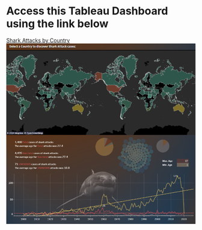 # Access this Tableau Dashboard using the link below 

[Shark Attacks by Country](https://public.tableau.com/app/profile/nadya.kant/viz/SharkAttacks1900-2020/Dashboard1)
![Dashboard](https://raw.githubusercontent.com/nadyakant/Data_Analyst_Portfolio/main/PNGs/Shark%20Attacks%20by%20Country%20(1900%20-%202020)%20_%20Tableau%20Public.png)
